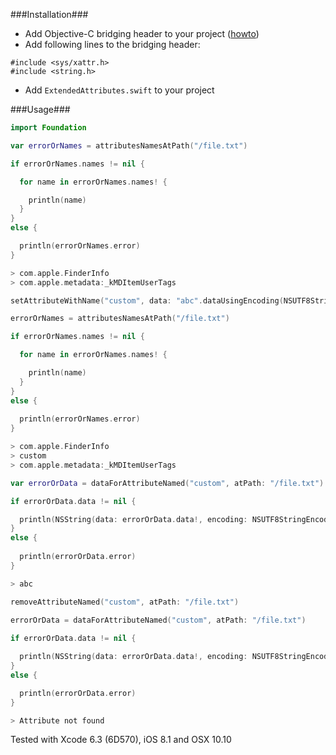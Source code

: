 ###Installation###

- Add Objective-C bridging header to your project ([howto](http://stackoverflow.com/questions/24002369/how-to-call-objective-c-code-from-swift))
- Add following lines to the bridging header:
```
#include <sys/xattr.h>
#include <string.h>
```
- Add ```ExtendedAttributes.swift``` to your project

###Usage###

```swift
import Foundation

var errorOrNames = attributesNamesAtPath("/file.txt")

if errorOrNames.names != nil {

  for name in errorOrNames.names! {

    println(name)
  }
}
else {

  println(errorOrNames.error)
}

> com.apple.FinderInfo
> com.apple.metadata:_kMDItemUserTags

setAttributeWithName("custom", data: "abc".dataUsingEncoding(NSUTF8StringEncoding, allowLossyConversion: false)!, atPath: "/file.txt")

errorOrNames = attributesNamesAtPath("/file.txt")

if errorOrNames.names != nil {

  for name in errorOrNames.names! {

    println(name)
  }
}
else {
  
  println(errorOrNames.error)
}

> com.apple.FinderInfo
> custom
> com.apple.metadata:_kMDItemUserTags

var errorOrData = dataForAttributeNamed("custom", atPath: "/file.txt")

if errorOrData.data != nil {

  println(NSString(data: errorOrData.data!, encoding: NSUTF8StringEncoding))
}
else {
  
  println(errorOrData.error)
}

> abc

removeAttributeNamed("custom", atPath: "/file.txt")
    
errorOrData = dataForAttributeNamed("custom", atPath: "/file.txt")

if errorOrData.data != nil {

  println(NSString(data: errorOrData.data!, encoding: NSUTF8StringEncoding))
}
else {

  println(errorOrData.error)
}

> Attribute not found
```
Tested with Xcode 6.3 (6D570), iOS 8.1 and OSX 10.10
